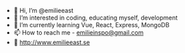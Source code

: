 - 👋 Hi, I’m @emilieeast
- 👀 I’m interested in coding, educating myself, development
- 🌱 I’m currently learning Vue, React, Express, MongoDB
- 📫 How to reach me - emilieinspo@gmail.com
- :office: http://www.emilieeast.se

<!---
emilieeast/emilieeast is a ✨ special ✨ repository because its `README.md` (this file) appears on your GitHub profile.
You can click the Preview link to take a look at your changes.
--->
